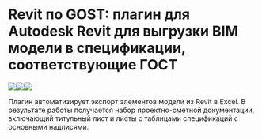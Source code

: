 # Revit по GOST: плагин для Autodesk Revit для выгрузки BIM модели в спецификации, соответствующие ГОСТ
![](https://img.shields.io/badge/.Net%20Framework-4.7.2-lightgrey)![](https://img.shields.io/badge/C%23-7.3-blueviolet)![](https://img.shields.io/badge/Revit-2020-blue)

Плагин автоматизирует экспорт элементов модели из Revit в Excel. В результате работы получается набор проектно-сметной документации, включающий титульный лист и листы с таблицами спецификаций с основными надписями.

